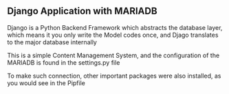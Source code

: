 <div>
  <h2> Django Application with MARIADB </h2>
  <p> Django is a Python Backend Framework which abstracts the database layer, which means it you only write the Model codes once, and Djago translates to the major database internally </p>
  <p> This is a simple Content Management System, and the configuration of the MARIADB is found in the settings.py file </p>
  <p> To make such connection, other important packages were also installed, as you would see in the Pipfile </p>
</div>
